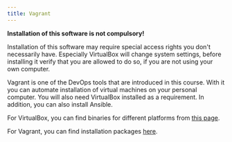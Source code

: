 ```yaml
---
title: Vagrant
---
```


**Installation of this software is not compulsory!**

Installation of this software may require special access rights you don't
necessarily have. Especially VirtualBox will change system settings, before
installing it verify that you are allowed to do so, if you are not using your
own computer.

Vagrant is one of the DevOps tools that are introduced in this course. With it
you can automate installation of virtual machines on your personal computer.
You will also need VirtualBox installed as a requirement. In addition, you can
also install Ansible.

For VirtualBox, you can find binaries for different platforms from
[this page](https://www.virtualbox.org/wiki/Downloads).

For Vagrant, you can find installation packages
[here](https://www.vagrantup.com/downloads.html).
